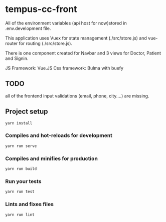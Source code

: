 # tempus-cc-front

All of the environment variables (api host for now)stored in .env.development file.

This application uses Vuex for state management (./src/store.js) and vue-router for routing (./src/store.js).

There is one component created for Navbar and 3 views for Doctor, Patient and Signin.

JS Framework: Vue.JS
Css framework: Bulma with buefy 

## TODO
all of the frontend input validations (email, phone, city....) are missing.


## Project setup
```
yarn install
```

### Compiles and hot-reloads for development
```
yarn run serve
```

### Compiles and minifies for production
```
yarn run build
```

### Run your tests
```
yarn run test
```

### Lints and fixes files
```
yarn run lint
```
